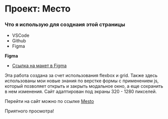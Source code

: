 # Проект: Место

### Что я использую для созднаия этой страницы
* VSCode
* Github
* Figma

**Figma**

* [Ссылка на макет в Figma](https://www.figma.com/file/2cn9N9jSkmxD84oJik7xL7/JavaScript.-Sprint-4?node-id=0%3A1)

Эта работа создана за счет использования flexbox и grid. Также здесь использованы мои новые знания по верстке формы с применением js, который позволяет открыть и закрыть модальное окно, а еще сохранить в нем изменения. Сайт адаптирован под экраны 320 - 1280 пикселей. 

Перейти на сайт можно по ссылке [Mesto](https://ukropova.github.io/mesto/index.html)

Приятного просмотра!